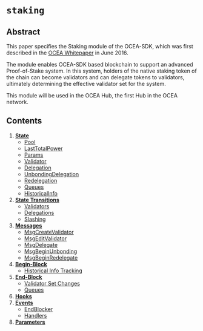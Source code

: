 <!--
order: 0
title: Staking Overview
parent:
  title: "staking"
-->

# `staking`

## Abstract

This paper specifies the Staking module of the OCEA-SDK, which was first
described in the [OCEA Whitepaper](https://ocea.network/about/whitepaper)
in June 2016. 

The module enables OCEA-SDK based blockchain to support an advanced
Proof-of-Stake system. In this system, holders of the native staking token of
the chain can become validators and can delegate tokens to validators,
ultimately determining the effective validator set for the system.

This module will be used in the OCEA Hub, the first Hub in the OCEA
network.

## Contents

1. **[State](01_state.md)**
    - [Pool](01_state.md#pool)
    - [LastTotalPower](01_state.md#lasttotalpower)
    - [Params](01_state.md#params)
    - [Validator](01_state.md#validator)
    - [Delegation](01_state.md#delegation)
    - [UnbondingDelegation](01_state.md#unbondingdelegation)
    - [Redelegation](01_state.md#redelegation)
    - [Queues](01_state.md#queues)
    - [HistoricalInfo](01_state.md#historicalinfo)
2. **[State Transitions](02_state_transitions.md)**
    - [Validators](02_state_transitions.md#validators)
    - [Delegations](02_state_transitions.md#delegations)
    - [Slashing](02_state_transitions.md#slashing)
3. **[Messages](03_messages.md)**
    - [MsgCreateValidator](03_messages.md#msgcreatevalidator)
    - [MsgEditValidator](03_messages.md#msgeditvalidator)
    - [MsgDelegate](03_messages.md#msgdelegate)
    - [MsgBeginUnbonding](03_messages.md#msgbeginunbonding)
    - [MsgBeginRedelegate](03_messages.md#msgbeginredelegate)
4. **[Begin-Block](04_begin_block.md)**
    - [Historical Info Tracking](04_begin_block.md#historical-info-tracking)
4. **[End-Block ](05_end_block.md)**
    - [Validator Set Changes](05_end_block.md#validator-set-changes)
    - [Queues ](05_end_block.md#queues-)
5. **[Hooks](06_hooks.md)**
6. **[Events](07_events.md)**
    - [EndBlocker](07_events.md#endblocker)
    - [Handlers](07_events.md#handlers)
7. **[Parameters](08_params.md)**
